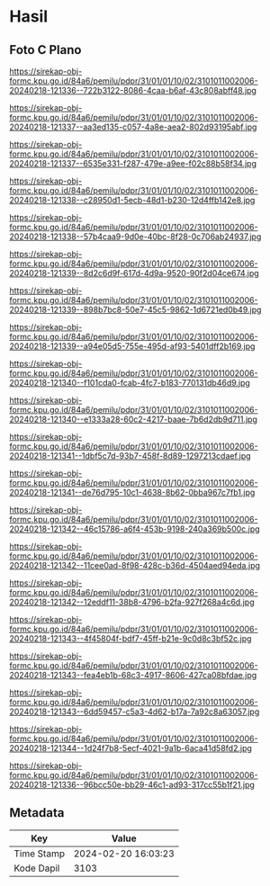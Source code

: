 # Hasil

## Foto C Plano

https://sirekap-obj-formc.kpu.go.id/84a6/pemilu/pdpr/31/01/01/10/02/3101011002006-20240218-121336--722b3122-8086-4caa-b6af-43c808abff48.jpg

https://sirekap-obj-formc.kpu.go.id/84a6/pemilu/pdpr/31/01/01/10/02/3101011002006-20240218-121337--aa3ed135-c057-4a8e-aea2-802d93195abf.jpg

https://sirekap-obj-formc.kpu.go.id/84a6/pemilu/pdpr/31/01/01/10/02/3101011002006-20240218-121337--6535e331-f287-479e-a9ee-f02c88b58f34.jpg

https://sirekap-obj-formc.kpu.go.id/84a6/pemilu/pdpr/31/01/01/10/02/3101011002006-20240218-121338--c28950d1-5ecb-48d1-b230-12d4ffb142e8.jpg

https://sirekap-obj-formc.kpu.go.id/84a6/pemilu/pdpr/31/01/01/10/02/3101011002006-20240218-121338--57b4caa9-9d0e-40bc-8f28-0c706ab24937.jpg

https://sirekap-obj-formc.kpu.go.id/84a6/pemilu/pdpr/31/01/01/10/02/3101011002006-20240218-121339--8d2c6d9f-617d-4d9a-9520-90f2d04ce674.jpg

https://sirekap-obj-formc.kpu.go.id/84a6/pemilu/pdpr/31/01/01/10/02/3101011002006-20240218-121339--898b7bc8-50e7-45c5-9862-1d6721ed0b49.jpg

https://sirekap-obj-formc.kpu.go.id/84a6/pemilu/pdpr/31/01/01/10/02/3101011002006-20240218-121339--a94e05d5-755e-495d-af93-5401dff2b169.jpg

https://sirekap-obj-formc.kpu.go.id/84a6/pemilu/pdpr/31/01/01/10/02/3101011002006-20240218-121340--f101cda0-fcab-4fc7-b183-770131db46d9.jpg

https://sirekap-obj-formc.kpu.go.id/84a6/pemilu/pdpr/31/01/01/10/02/3101011002006-20240218-121340--e1333a28-60c2-4217-baae-7b6d2db9d711.jpg

https://sirekap-obj-formc.kpu.go.id/84a6/pemilu/pdpr/31/01/01/10/02/3101011002006-20240218-121341--1dbf5c7d-93b7-458f-8d89-1297213cdaef.jpg

https://sirekap-obj-formc.kpu.go.id/84a6/pemilu/pdpr/31/01/01/10/02/3101011002006-20240218-121341--de76d795-10c1-4638-8b62-0bba967c7fb1.jpg

https://sirekap-obj-formc.kpu.go.id/84a6/pemilu/pdpr/31/01/01/10/02/3101011002006-20240218-121342--46c15786-a6f4-453b-9198-240a369b500c.jpg

https://sirekap-obj-formc.kpu.go.id/84a6/pemilu/pdpr/31/01/01/10/02/3101011002006-20240218-121342--11cee0ad-8f98-428c-b36d-4504aed94eda.jpg

https://sirekap-obj-formc.kpu.go.id/84a6/pemilu/pdpr/31/01/01/10/02/3101011002006-20240218-121342--12eddf11-38b8-4796-b2fa-927f268a4c6d.jpg

https://sirekap-obj-formc.kpu.go.id/84a6/pemilu/pdpr/31/01/01/10/02/3101011002006-20240218-121343--4f45804f-bdf7-45ff-b21e-9c0d8c3bf52c.jpg

https://sirekap-obj-formc.kpu.go.id/84a6/pemilu/pdpr/31/01/01/10/02/3101011002006-20240218-121343--fea4eb1b-68c3-4917-8606-427ca08bfdae.jpg

https://sirekap-obj-formc.kpu.go.id/84a6/pemilu/pdpr/31/01/01/10/02/3101011002006-20240218-121343--6dd59457-c5a3-4d62-b17a-7a92c8a63057.jpg

https://sirekap-obj-formc.kpu.go.id/84a6/pemilu/pdpr/31/01/01/10/02/3101011002006-20240218-121344--1d24f7b8-5ecf-4021-9a1b-6aca41d58fd2.jpg

https://sirekap-obj-formc.kpu.go.id/84a6/pemilu/pdpr/31/01/01/10/02/3101011002006-20240218-121336--96bcc50e-bb29-46c1-ad93-317cc55b1f21.jpg


## Metadata

| Key        | Value               |
| ---------- | ------------------- |
| Time Stamp | 2024-02-20 16:03:23 |
| Kode Dapil | 3103                |



